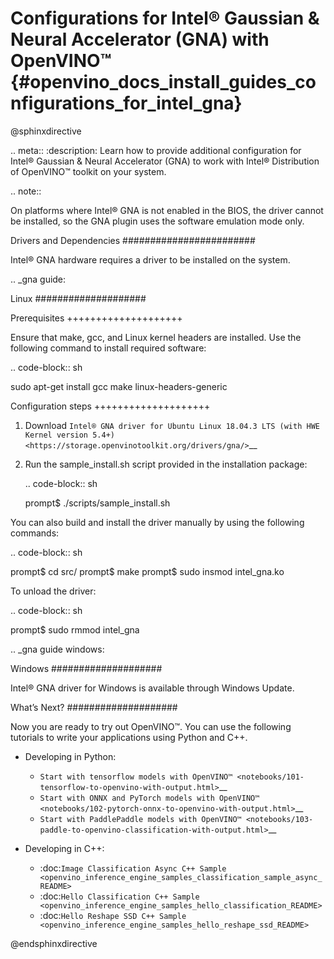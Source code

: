 # Configurations for Intel® Gaussian & Neural Accelerator (GNA) with OpenVINO™ {#openvino_docs_install_guides_configurations_for_intel_gna}

@sphinxdirective

.. meta::
   :description: Learn how to provide additional configuration for Intel® 
                 Gaussian & Neural Accelerator (GNA) to work with Intel® 
                 Distribution of OpenVINO™ toolkit on your system.


.. note::

   On platforms where Intel® GNA is not enabled in the BIOS, the driver cannot be installed, so the GNA plugin uses the software emulation mode only.


Drivers and Dependencies
########################


Intel® GNA hardware requires a driver to be installed on the system.

.. _gna guide:

Linux
####################

Prerequisites
++++++++++++++++++++

Ensure that make, gcc, and Linux kernel headers are installed. Use the following command to install required software:

.. code-block:: sh

   sudo apt-get install gcc make linux-headers-generic


Configuration steps
++++++++++++++++++++

1. Download `Intel® GNA driver for Ubuntu Linux 18.04.3 LTS (with HWE Kernel version 5.4+) <https://storage.openvinotoolkit.org/drivers/gna/>`__
2. Run the sample_install.sh script provided in the installation package:

   .. code-block:: sh

      prompt$ ./scripts/sample_install.sh


You can also build and install the driver manually by using the following commands:

.. code-block:: sh

   prompt$ cd src/
   prompt$ make
   prompt$ sudo insmod intel_gna.ko


To unload the driver:

.. code-block:: sh

   prompt$ sudo rmmod intel_gna


.. _gna guide windows:


Windows
####################

Intel® GNA driver for Windows is available through Windows Update.

What’s Next?
####################

Now you are ready to try out OpenVINO™. You can use the following tutorials to write your applications using Python and C++.

* Developing in Python:

  * `Start with tensorflow models with OpenVINO™ <notebooks/101-tensorflow-to-openvino-with-output.html>`__
  * `Start with ONNX and PyTorch models with OpenVINO™ <notebooks/102-pytorch-onnx-to-openvino-with-output.html>`__
  * `Start with PaddlePaddle models with OpenVINO™ <notebooks/103-paddle-to-openvino-classification-with-output.html>`__

* Developing in C++:

  * :doc:`Image Classification Async C++ Sample <openvino_inference_engine_samples_classification_sample_async_README>`
  * :doc:`Hello Classification C++ Sample <openvino_inference_engine_samples_hello_classification_README>`
  * :doc:`Hello Reshape SSD C++ Sample <openvino_inference_engine_samples_hello_reshape_ssd_README>`

@endsphinxdirective

